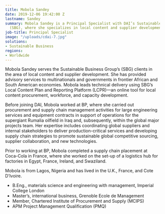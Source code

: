 ```yaml
---
title: Mobola Sandey
date: 2019-12-06 19:42:00 Z
lastname: Sandey
summary: Mobola Sandey is a Principal Specialist with DAI’s Sustainable Business Group
  (SBG), where she specializes in local content and supplier development.
job-title: Principal Specialist
image: "/uploads/cdai-7.jpg"
solutions:
- Sustainable Business
regions:
- Worldwide
---
```


Mobola Sandey serves the Sustainable Business Group’s (SBG) clients in the area of local content and supplier development. She has provided advisory services to multinationals and governments in frontier African and South American economies. Mobola leads technical delivery using SBG’s Local Content Plan and Reporting Platform (LCPR)—an online tool for local content procurement, workforce, and capacity development. 

Before joining DAI, Mobola worked at BP, where she carried out procurement and supply chain management activities for large engineering services and equipment contracts in support of operations for the supergiant Rumalia oilfield in Iraq and, subsequently, within the global major projects team. Her expertise includes coordinating global suppliers and internal stakeholders to deliver production-critical services and developing supply chain strategies to promote sustainable global competitive sourcing, supplier collaboration, and new technologies. 

Prior to working at BP, Mobola completed a supply chain placement at Coca-Cola in France, where she worked on the set-up of a logistics hub for factories in Egypt, France, Ireland, and Swaziland.

Mobola is from Lagos, Nigeria and has lived in the U.K., France, and Cote D’Ivoire.

* B.Eng., materials science and engineering with management, Imperial College London
* Master’s, international business, Grenoble Ecole de Management
* Member, Chartered Institute of Procurement and Supply (MCIPS)
* APM Project Management Qualification (PMQ)

